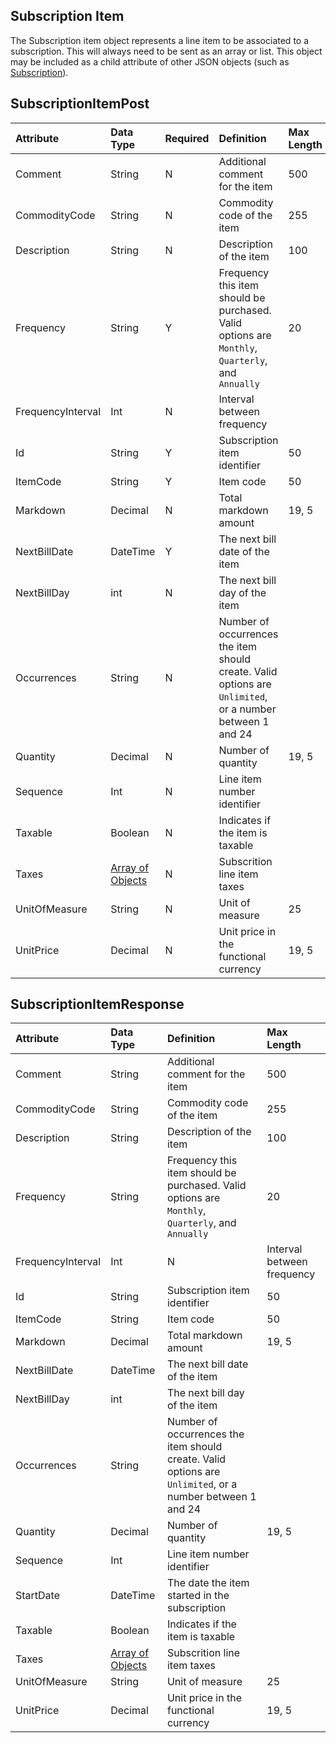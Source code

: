 ## Subscription Item
The Subscription item object represents a line item to be associated to a subscription. This will always need to be sent as an array or list. This object may be included as a child attribute of other JSON objects (such as [Subscription](Subscription.md)).

## SubscriptionItemPost
| Attribute | Data Type | Required | Definition | Max Length |
| :----------- | :--------- | :--------- | :--------- | :--------- |
| Comment | String | N | Additional comment for the item | 500 |
| CommodityCode | String | N | Commodity code of the item | 255 |
| Description | String | N | Description of the item | 100 |
| Frequency | String | Y | Frequency this item should be purchased. Valid options are ``Monthly``, ``Quarterly``, and ``Annually`` | 20 |
| FrequencyInterval | Int | N | Interval between frequency |  |
| Id | String | Y | Subscription item identifier | 50 |
| ItemCode | String | Y | Item code | 50 |
| Markdown | Decimal | N | Total markdown amount | 19, 5 |
| NextBillDate | DateTime | Y | The next bill date of the item |  |
| NextBillDay | int | N | The next bill day of the item |  |
| Occurrences | String | N | Number of occurrences the item should create. Valid options are ``Unlimited``, or a number between 1 and 24 |  |
| Quantity | Decimal | N | Number of quantity | 19, 5 |
| Sequence | Int | N | Line item number identifier |  |
| Taxable | Boolean | N | Indicates if the item is taxable |  |
| Taxes | [Array of Objects](SubscriptionItemTax.md) | N | Subscrition line item taxes |  |
| UnitOfMeasure | String | N | Unit of measure | 25 |
| UnitPrice | Decimal | N | Unit price in the functional currency | 19, 5 |


## SubscriptionItemResponse
| Attribute | Data Type | Definition | Max Length |
| :----------- | :--------- | :--------- | :--------- |
| Comment | String | Additional comment for the item | 500 |
| CommodityCode | String | Commodity code of the item | 255 |
| Description | String | Description of the item | 100 |
| Frequency | String | Frequency this item should be purchased. Valid options are ``Monthly``, ``Quarterly``, and ``Annually`` | 20 |
| FrequencyInterval | Int | N | Interval between frequency |  |
| Id | String | Subscription item identifier | 50 |
| ItemCode | String | Item code | 50 |
| Markdown | Decimal | Total markdown amount | 19, 5 |
| NextBillDate | DateTime | The next bill date of the item |  |
| NextBillDay | int | The next bill day of the item |  |
| Occurrences | String | Number of occurrences the item should create. Valid options are ``Unlimited``, or a number between 1 and 24 |  |
| Quantity | Decimal | Number of quantity | 19, 5 |
| Sequence | Int | Line item number identifier |  |
| StartDate | DateTime | The date the item started in the subscription |  |
| Taxable | Boolean | Indicates if the item is taxable |  |
| Taxes | [Array of Objects](SubscriptionItemTax.md) | Subscrition line item taxes |  |
| UnitOfMeasure | String | Unit of measure | 25 |
| UnitPrice | Decimal | Unit price in the functional currency | 19, 5 |

